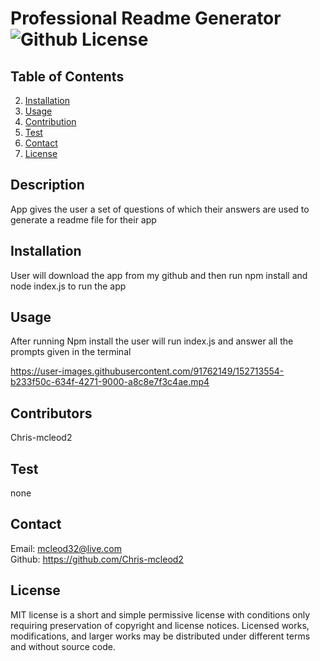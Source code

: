 # Professional Readme Generator ![Github License](https://img.shields.io/badge/license-MIT-green.svg)

  ## Table of Contents

  
  2. [Installation](#installation)
  3. [Usage](#usage)
  4. [Contribution](#contribution)
  5. [Test](#test)
  6. [Contact](#contact)
  7. [License](#license)
  

  ## Description
  App gives the user a set of questions of which their answers are used to generate a readme file for their app


  ## Installation
  User will download the app from my github and then run npm install and node index.js to run the app

  
  ## Usage
  After running Npm install the user will run index.js and answer all the prompts given in the terminal
       

https://user-images.githubusercontent.com/91762149/152713554-b233f50c-634f-4271-9000-a8c8e7f3c4ae.mp4



  ## Contributors
  Chris-mcleod2
  
  ## Test
  none


  ## Contact
  Email:   mcleod32@live.com     
  Github: https://github.com/Chris-mcleod2 


  ## License
  MIT license is a short and simple permissive license with conditions only requiring preservation of copyright and license notices. Licensed works, modifications, and larger works may be distributed under different terms and without source code.

